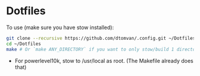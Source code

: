 # Dotfiles
To use (make sure you have stow installed):
```sh
git clone --recursive https://github.com/dtomvan/.config.git ~/Dotfiles
cd ~/Dotfiles
make # Or `make ANY_DIRECTORY` if you want to only stow/build 1 directory.
```
- For powerlevel10k, stow to /usr/local as root. (The Makefile already does that)
